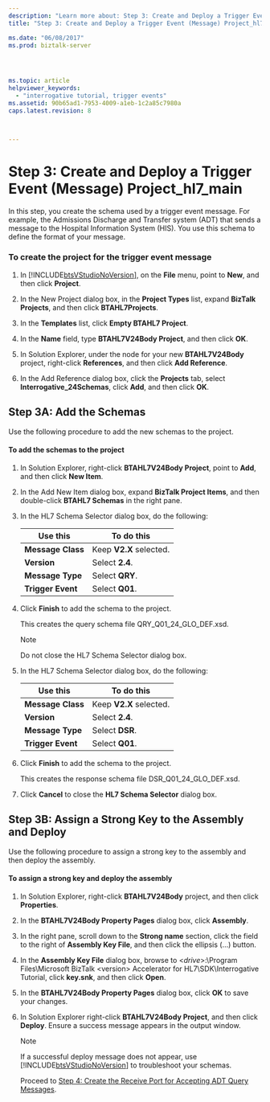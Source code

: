 ```yaml
---
description: "Learn more about: Step 3: Create and Deploy a Trigger Event (Message) Project_hl7_main"
title: "Step 3: Create and Deploy a Trigger Event (Message) Project_hl7_main"

ms.date: "06/08/2017"
ms.prod: biztalk-server




ms.topic: article
helpviewer_keywords: 
  - "interrogative tutorial, trigger events"
ms.assetid: 90b65ad1-7953-4009-a1eb-1c2a85c7980a
caps.latest.revision: 8



---
```

# Step 3: Create and Deploy a Trigger Event (Message) Project_hl7_main
In this step, you create the schema used by a trigger event message. For example, the Admissions Discharge and Transfer system (ADT) that sends a message to the Hospital Information System (HIS). You use this schema to define the format of your message.  
  
### To create the project for the trigger event message  
  
1. In [!INCLUDE[btsVStudioNoVersion](../../includes/btsvstudionoversion-md.md)], on the **File** menu, point to **New**, and then click **Project**.  
  
2. In the New Project dialog box, in the **Project Types** list, expand **BizTalk Projects**, and then click **BTAHL7Projects**.  
  
3. In the **Templates** list, click **Empty BTAHL7 Project**.  
  
4. In the **Name** field, type **BTAHL7V24Body Project**, and then click **OK**.  
  
5. In Solution Explorer, under the node for your new **BTAHL7V24Body** project, right-click **References**, and then click **Add Reference**.  
  
6. In the Add Reference dialog box, click the **Projects** tab, select **Interrogative_24Schemas**, click **Add**, and then click **OK**.  
  
## Step 3A: Add the Schemas  
 Use the following procedure to add the new schemas to the project.  
  
#### To add the schemas to the project  
  
1.  In Solution Explorer, right-click **BTAHL7V24Body Project**, point to **Add**, and then click **New Item**.  
  
2.  In the Add New Item dialog box, expand **BizTalk Project Items**, and then double-click **BTAHL7 Schemas** in the right pane.  
  
3.  In the HL7 Schema Selector dialog box, do the following:  
  
    |Use this|To do this|  
    |--------------|----------------|  
    |**Message Class**|Keep **V2.X** selected.|  
    |**Version**|Select **2.4**.|  
    |**Message Type**|Select **QRY**.|  
    |**Trigger Event**|Select **Q01**.|  
  
4.  Click **Finish** to add the schema to the project.  
  
     This creates the query schema file QRY_Q01_24_GLO_DEF.xsd.  
  
    > [!NOTE]
    >  Do not close the HL7 Schema Selector dialog box.  
  
5.  In the HL7 Schema Selector dialog box, do the following:  
  
    |Use this|To do this|  
    |--------------|----------------|  
    |**Message Class**|Keep **V2.X** selected.|  
    |**Version**|Select **2.4**.|  
    |**Message Type**|Select **DSR**.|  
    |**Trigger Event**|Select **Q01**.|  
  
6.  Click **Finish** to add the schema to the project.  
  
     This creates the response schema file DSR_Q01_24_GLO_DEF.xsd.  
  
7.  Click **Cancel** to close the **HL7 Schema Selector** dialog box.  
  
## Step 3B: Assign a Strong Key to the Assembly and Deploy  
 Use the following procedure to assign a strong key to the assembly and then deploy the assembly.  
  
#### To assign a strong key and deploy the assembly  
  
1. In Solution Explorer, right-click **BTAHL7V24Body** project, and then click **Properties**.  
  
2. In the **BTAHL7V24Body Property Pages** dialog box, click **Assembly**.  
  
3. In the right pane, scroll down to the **Strong name** section, click the field to the right of **Assembly Key File**, and then click the ellipsis (…) button.  
  
4. In the **Assembly Key File** dialog box, browse to \<*drive*\>:\Program Files\\Microsoft BizTalk \<version\> Accelerator for HL7\SDK\Interrogative Tutorial, click **key.snk**, and then click **Open**.  
  
5. In the **BTAHL7V24Body Property Pages** dialog box, click **OK** to save your changes.  
  
6. In Solution Explorer right-click **BTAHL7V24Body Project**, and then click **Deploy**. Ensure a success message appears in the output window.  
  
   > [!NOTE]
   >  If a successful deploy message does not appear, use [!INCLUDE[btsVStudioNoVersion](../../includes/btsvstudionoversion-md.md)] to troubleshoot your schemas.  
  
   Proceed to [Step 4: Create the Receive Port for Accepting ADT Query Messages](../../adapters-and-accelerators/accelerator-hl7/step-4-create-the-receive-port-for-accepting-adt-query-messages.md).
